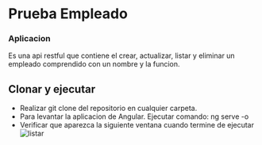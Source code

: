 # Prueba Empleado

### Aplicacion

Es una api restful que contiene el crear, actualizar, listar y eliminar un empleado comprendido
con un nombre y la funcion.

## Clonar y ejecutar

- Realizar git clone del repositorio en cualquier carpeta.
- Para levantar la aplicacion de Angular. Ejecutar comando: ng serve -o
- Verificar que aparezca la siguiente ventana cuando termine de ejecutar
  ![listar](https://user-images.githubusercontent.com/66186685/132535006-3ce0352c-d76a-4c82-a7e3-d0855af5aa4f.png)
